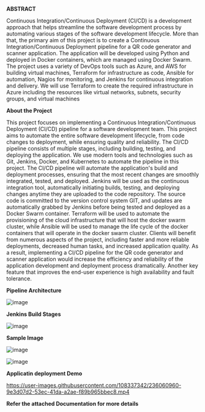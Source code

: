 <b>ABSTRACT</b>

Continuous Integration/Continuous Deployment (CI/CD) is a development approach that helps streamline the software development process by automating various stages of the software development lifecycle. More than that, the primary aim of this project is to create a Continuous Integration/Continuous Deployment pipeline for a QR code generator and scanner application. The application will be developed using Python and deployed in Docker containers, which are managed using Docker Swarm. The project uses a variety of DevOps tools such as Azure, and AWS for building virtual machines, Terraform for infrastructure as code, Ansible for automation, Nagios for monitoring, and Jenkins for continuous integration and delivery. We will use Terraform to create the required infrastructure in Azure including the resources like virtual networks, subnets, security groups, and virtual machines

<b>About the Project</b>

This project focuses on implementing a Continuous Integration/Continuous Deployment (CI/CD) pipeline for a software development team. This project aims to automate the entire software development lifecycle, from code changes to deployment, while ensuring quality and reliability. The CI/CD pipeline consists of multiple stages, including building, testing, and deploying the application. We use modern tools and technologies such as Git, Jenkins, Docker, and Kubernetes to automate the pipeline in this project.
  The CI/CD pipeline will automate the application's build and deployment processes, ensuring that the most recent changes are smoothly integrated, tested, and deployed. Jenkins will be used as the continuous integration tool, automatically initiating builds, testing, and deploying changes anytime they are uploaded to the code repository. The source code is committed to the version control system GIT, and updates are automatically grabbed by Jenkins before being tested and deployed as a Docker Swarm container. Terraform will be used to automate the provisioning of the cloud infrastructure that will host the docker swarm cluster, while Ansible will be used to manage the life cycle of the docker containers that will operate in the docker swarm cluster.
  Clients will benefit from numerous aspects of the project, including faster and more reliable deployments, decreased human tasks, and increased application quality. As a result, implementing a CI/CD pipeline for the QR code generator and scanner application would increase the efficiency and reliability of the application development and deployment process dramatically. Another key feature that improves the end-user experience is high availability and fault tolerance.

<b>Pipeline Architecture</b>

![image](https://user-images.githubusercontent.com/108337342/235503768-391295bb-31bf-4e7a-badb-41d9e22bcc1c.png)


<b>Jenkins Build Stages</b>

![image](https://user-images.githubusercontent.com/108337342/236038311-6966d024-6604-477e-a897-3374dfec3d8e.png)


<b>Sample Image</b>

![image](https://user-images.githubusercontent.com/108337342/235503799-2b8a5ce4-8f50-446f-868b-5ba792054f0e.png)

![image](https://user-images.githubusercontent.com/108337342/235503912-4044323e-441f-4b19-b984-809339ec2ff4.png)

<b>Applicatin deployment Demo</b>




https://user-images.githubusercontent.com/108337342/236060960-9e3d07d2-53ec-41da-a2ae-f89b965bbec8.mp4




<b>Refer the attached Documentation for more details</b>

